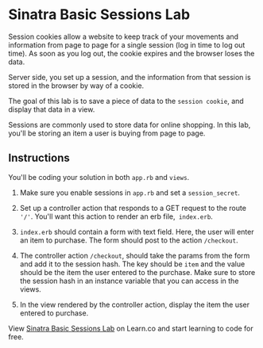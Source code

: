 # Sinatra Basic Sessions Lab

Session cookies allow a website to keep track of your movements and information from page to page for a single session (log in time to log out time). As soon as you log out, the cookie expires and the browser loses the data.

Server side, you set up a session, and the information from that session is stored in the browser by way of a cookie.

The goal of this lab is to save a piece of data to the `session cookie`, and display that data in a view.

Sessions are commonly used to store data for online shopping. In this lab, you'll be storing an item a user is buying from page to page.

## Instructions

You'll be coding your solution in both `app.rb` and `views`.

1. Make sure you enable sessions in `app.rb` and set a `session_secret`.

2. Set up a controller action that responds to a GET request to the route `'/'`. You'll want this action to render an erb file,` index.erb`.

3. `index.erb` should contain a form with text field. Here, the user will enter an item to purchase. The form should post to the action `/checkout`.

4. The controller action  `/checkout`, should take the params from the form and add it to the session hash. The key should be `item` and the value should be the item the user entered to the purchase. Make sure to store the session hash in an instance variable that you can access in the views.

5. In the view rendered by the controller action, display the item the user entered to purchase.

<p data-visibility='hidden'>View <a href='https://learn.co/lessons/sinatra-basic-sessions-lab' title='Sinatra Basic Sessions Lab'>Sinatra Basic Sessions Lab</a> on Learn.co and start learning to code for free.</p>
